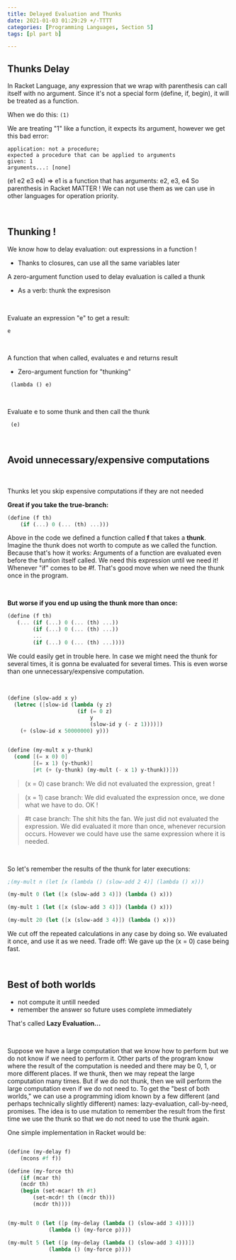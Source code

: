 ```yaml
---
title: Delayed Evaluation and Thunks
date: 2021-01-03 01:29:29 +/-TTTT
categories: [Programming Languages, Section 5]
tags: [pl part b]     

---
```



## Thunks Delay

In Racket Language, any expression that we wrap with parenthesis can call itself with no
argument. Since it's not a special form (define, if, begin), it will be treated as a function.

When we do this: `(1)`

We are treating "1" like a function, it expects its argument, however we get this bad error:

	application: not a procedure;
 	expected a procedure that can be applied to arguments
  	given: 1
  	arguments...: [none]

(e1 e2 e3 e4) =>  e1 is a function that has arguments: e2, e3, e4
So parenthesis in Racket MATTER ! We can not use them as we can use in other languages for operation priority.

<br/>

## Thunking !

 We know how to delay evaluation: out expressions in a function !

   *  Thanks to closures, can use all the same variables later

 A zero-argument function used to delay evaluation is called a thunk

   * As a verb: thunk the expresison

<br/>


 Evaluate an expression "e" to get a result:
 
 `e`

<br/>

 A function that when called, evaluates e and returns result
   * Zero-argument function for "thunking"

` (lambda () e)`

<br/>

 Evaluate e to some thunk and then call the thunk

` (e)`

<br/>


## Avoid unnecessary/expensive computations 

<br/>


Thunks let you skip expensive computations if they are not needed

**Great if you take the true-branch:**
``` scheme
(define (f th)
	(if (...) 0 (... (th) ...)))
```

Above in the code we defined a function called **f** that takes a **thunk**.
Imagine the thunk does not worth to compute as we called the function. Because
that's how it works: Arguments of a function are evaluated even before the funtion itself
called. We need this expression until we need it! Whenever "if" comes to be #f. That's good
move when we need the thunk once in the program.

<br/>


**But worse if you end up using the thunk more than once:**
``` scheme
(define (f th)
   (... (if (...) 0 (... (th) ...))
        (if (...) 0 (... (th) ...))
        ...
        (if (...) 0 (... (th) ...))))
 ```

We could easily get in trouble here. In case we might need the thunk for several times,
it is gonna be evaluated for several times. This is even worse than one unnecessary/expensive computation.

<br/>


``` scheme
(define (slow-add x y)
  (letrec ([slow-id (lambda (y z)
                      (if (= 0 z)
                          y
                          (slow-id y (- z 1))))])
    (+ (slow-id x 50000000) y)))


(define (my-mult x y-thunk)
  (cond [(= x 0) 0]                                    
        [(= x 1) (y-thunk)]                             
        [#t (+ (y-thunk) (my-mult (- x 1) y-thunk))]))

```

> (x = 0) case branch: We did not evaluated the expression, great !

> (x = 1) case branch: We did evaluated the expression once, we done what we have to do. OK !

> #t	case branch: The shit hits the fan. We just did not evaluated the expression. We did
evaluated it more than once, whenever recursion occurs. However we could have use the same
expression where it is needed.

<br/>


So let's remember the results of the thunk for later executions:

``` scheme
;(my-mult n (let [x (lambda () (slow-add 2 4)] (lambda () x)))

(my-mult 0 (let ([x (slow-add 3 4)]) (lambda () x)))

(my-mult 1 (let ([x (slow-add 3 4)]) (lambda () x)))

(my-mult 20 (let ([x (slow-add 3 4)]) (lambda () x)))
```

We cut off the repeated calculations in any case by doing so. We evaluated it once, and 
use it as we need. 
Trade off: We gave up the (x = 0) case being fast.

<br/>


## Best of both worlds

- not compute it untill needed
- remember the answer so future uses complete immediately

That's called **Lazy Evaluation...**

<br/>


Suppose we have a large computation that we know how to perform but we do not know if we need to
perform it. Other parts of the program know where the result of the computation is needed and there may
be 0, 1, or more different places. If we thunk, then we may repeat the large computation many times. But if
we do not thunk, then we will perform the large computation even if we do not need to. To get the "best of
both worlds," we can use a programming idiom known by a few different (and perhaps technically slightly
different) names: lazy-evaluation, call-by-need, promises. The idea is to use mutation to remember the result
from the first time we use the thunk so that we do not need to use the thunk again.

One simple implementation in Racket would be:

```scheme

(define (my-delay f)
	(mcons #f f))

(define (my-force th)
	(if (mcar th)
	(mcdr th)
	(begin (set-mcar! th #t)
		(set-mcdr! th ((mcdr th)))
		(mcdr th))))


(my-mult 0 (let ([p (my-delay (lambda () (slow-add 3 4)))])
             (lambda () (my-force p))))

(my-mult 5 (let ([p (my-delay (lambda () (slow-add 3 4)))])
             (lambda () (my-force p))))


```














